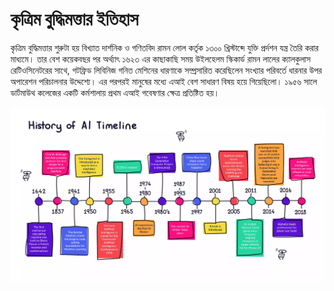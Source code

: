 # কৃত্রিম বুদ্ধিমত্তার ইতিহাস

কৃত্রিম বুদ্ধিমত্তার শুরুটা হয় বিখ্যাত দার্শনিক ও গণিতবিদ রামন লোল কর্তৃক ১৩০০ খ্রিস্টাব্দে যুক্তি প্রর্দশন যন্ত্র তৈরি করার মাধ্যমে। তার বেশ কয়েকবছর পর অর্থ্যাৎ ১৬২৩ এর কাছাকাছি সময় উইলহেলম স্কিকার্ড রামন লালের ক্যালকুলাস রেটিওসিনেটরের সাথে, গটফ্রিড লিবিনিজ গনিত মেশিনের ধারণাকে সম্প্রসারিত করেছিলেন সংখ্যার পরিবর্তে ধারনার উপর অপারেশন পরিচালনার উদ্দেশ্যে। এর পরপরই মানুষের মধ্যে এআই বেশ সাধারণ বিষয় হয়ে গিয়েছিলো। ১৯৫৬ সালে ডার্টমাউথ কলেজের একটি কর্মশালায় প্রথম এআই গবেষণার ক্ষেত্র প্রতিষ্টিত হয়।

![History of Artificial Intelligence](../.gitbook/assets/histoyr-of-ai-timeline-2676-81116cd98.webp)

